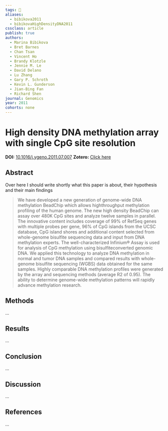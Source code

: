 ```yaml
---
tags: 📱
aliases:
  - bibikova2011
  - bibikovaHighDensityDNA2011
cssclass: article
publish: true
authors:
  - Marina Bibikova
  - Bret Barnes
  - Chan Tsan
  - Vincent Ho
  - Brandy Klotzle
  - Jennie M. Le
  - David Delano
  - Lu Zhang
  - Gary P. Schroth
  - Kevin L. Gunderson
  - Jian-Bing Fan
  - Richard Shen
journal: Genomics
year: 2011
cohorts: none
---
```

# High density DNA methylation array with single CpG site resolution
**DOI:** [10.1016/j.ygeno.2011.07.007](https://www.doi.org/10.1016/j.ygeno.2011.07.007)
**Zotero:** [Click here](zotero://select/items/@bibikovaHighDensityDNA2011)

## Abstract
Over here I should write shortly what this paper is about, their hypothesis and their main findings
> We have developed a new generation of genome-wide DNA methylation BeadChip which allows highthroughput methylation profiling of the human genome. The new high density BeadChip can assay over 480K CpG sites and analyze twelve samples in parallel. The innovative content includes coverage of 99% of RefSeq genes with multiple probes per gene, 96% of CpG islands from the UCSC database, CpG island shores and additional content selected from whole-genome bisulfite sequencing data and input from DNA methylation experts. The well-characterized Infinium® Assay is used for analysis of CpG methylation using bisulfiteconverted genomic DNA. We applied this technology to analyze DNA methylation in normal and tumor DNA samples and compared results with whole-genome bisulfite sequencing (WGBS) data obtained for the same samples. Highly comparable DNA methylation profiles were generated by the array and sequencing methods (average R2 of 0.95). The ability to determine genome-wide methylation patterns will rapidly advance methylation research.

## Methods
...

## Results
...

## Conclusion
...

## Discussion
...

## References
...